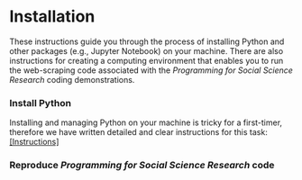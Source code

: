 # Installation

These instructions guide you through the process of installing Python and other packages (e.g., Jupyter Notebook) on your machine. There are also instructions for creating a computing environment that enables you to run the web-scraping code associated with the *Programming for Social Science Research* coding demonstrations.

### Install Python

Installing and managing Python on your machine is tricky for a first-timer, therefore we have written detailed and clear instructions for this task: <a href="https://github.com/UKDataServiceOpen/computational-social-science/blob/master/installation.md" target=_blank>[Instructions]</a>

### Reproduce *Programming for Social Science Research* code
